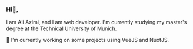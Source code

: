 ### Hi👋,
I am Ali Azimi, and I am web developer. I'm currently studying my master's degree at the Technical University of Munich.

🔭 I’m currently working on some projects using VueJS and NuxtJS.


<!--
**ali4zimi/ali4zimi** is a ✨ _special_ ✨ repository because its `README.md` (this file) appears on your GitHub profile.

Here are some ideas to get you started:

- 🔭 I’m currently working on ...
- 🌱 I’m currently learning ...
- 👯 I’m looking to collaborate on ...
- 🤔 I’m looking for help with ...
- 💬 Ask me about ...
- 📫 How to reach me: ...
- 😄 Pronouns: ...
- ⚡ Fun fact: ...
-->
